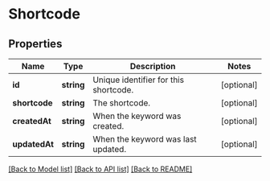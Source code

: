 # Shortcode

## Properties
Name | Type | Description | Notes
------------ | ------------- | ------------- | -------------
**id** | **string** | Unique identifier for this shortcode. | [optional] 
**shortcode** | **string** | The shortcode. | [optional] 
**createdAt** | **string** | When the keyword was created. | [optional] 
**updatedAt** | **string** | When the keyword was last updated. | [optional] 

[[Back to Model list]](../../README.md#documentation-for-models) [[Back to API list]](../../README.md#documentation-for-api-endpoints) [[Back to README]](../../README.md)


